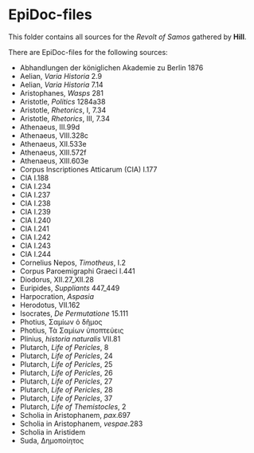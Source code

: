 # EpiDoc-files

This folder contains all sources for the *Revolt of Samos* gathered by **Hill**.

There are EpiDoc-files for the following sources:

- Abhandlungen der königlichen Akademie zu Berlin 1876
- Aelian, *Varia Historia* 2.9
- Aelian, *Varia Historia* 7.14
- Aristophanes, *Wasps* 281
- Aristotle, *Politics* 1284a38
- Aristotle, *Rhetorics*, I, 7.34
- Aristotle, *Rhetorics*, III, 7.34
- Athenaeus, III.99d
- Athenaeus, VIII.328c
- Athenaeus, XII.533e
- Athenaeus, XIII.572f
- Athenaeus, XIII.603e
- Corpus Inscriptiones Atticarum (CIA) I.177
- CIA I.188
- CIA I.234
- CIA I.237
- CIA I.238
- CIA I.239
- CIA I.240
- CIA I.241
- CIA I.242
- CIA I.243
- CIA I.244
- Cornelius Nepos, *Timotheus*, I.2
- Corpus Paroemigraphi Graeci I.441
- Diodorus, XII.27_XII.28
- Euripides, *Suppliants* 447_449
- Harpocration, *Aspasia*
- Herodotus, VII.162
- Isocrates, *De Permutatione* 15.111
- Photius, Σαμίων ὁ δῆμος
- Photius, Τὰ Σαμίων ὑποπτεύεις
- Plinius, *historia naturalis* VII.81
- Plutarch, *Life of Pericles*, 8
- Plutarch, *Life of Pericles*, 24
- Plutarch, *Life of Pericles*, 25
- Plutarch, *Life of Pericles*, 26
- Plutarch, *Life of Pericles*, 27
- Plutarch, *Life of Pericles*, 28
- Plutarch, *Life of Pericles*, 37
- Plutarch, *Life of Themistocles*, 2
- Scholia in Aristophanem, *pax*.697
- Scholia in Aristophanem, *vespae*.283
- Scholia in Aristidem
- Suda, Δημοποίητος